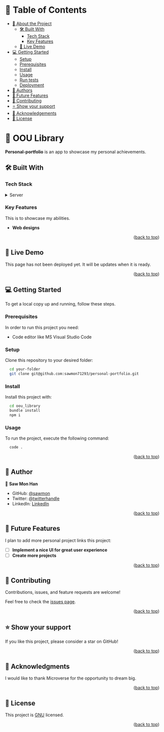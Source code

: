 <a name="readme-top"></a>

# 📗 Table of Contents

- [📖 About the Project](#about-project)
  - [🛠 Built With](#built-with)
    - [Tech Stack](#tech-stack)
    - [Key Features](#key-features)
  - [🚀 Live Demo](#live-demo)
- [💻 Getting Started](#getting-started)
  - [Setup](#setup)
  - [Prerequisites](#prerequisites)
  - [Install](#install)
  - [Usage](#usage)
  - [Run tests](#run-tests)
  - [Deployment](#triangular_flag_on_post-deployment)
- [👥 Authors](#authors)
- [🔭 Future Features](#future-features)
- [🤝 Contributing](#contributing)
- [⭐️ Show your support](#support)
- [🙏 Acknowledgements](#acknowledgements)
- [📝 License](#license)

<!-- PROJECT DESCRIPTION -->

# 📖 OOU Library <a name="about-project"></a>

**Personal-portfolio** is an app to showcase my personal achievements.

## 🛠 Built With <a name="built-with"></a>

### Tech Stack <a name="tech-stack"></a>

<details>
  <summary>Server</summary>
  <ul>
    <li><a href="https://ruby-lang.org/">Ruby</a></li>
  </ul>
</details>

<!-- Features -->

### Key Features <a name="key-features"></a>

This is to showcase my abilities.

- **Web designs**

<p align="right">(<a href="#readme-top">back to top</a>)</p>

<!-- LIVE DEMO -->

## 🚀 Live Demo <a name="live-demo" title="Coming Soon"></a>

This page has not been deployed yet. It will be updates when it is ready.

<p align="right">(<a href="#readme-top">back to top</a>)</p>

<!-- GETTING STARTED -->

## 💻 Getting Started <a name="getting-started"></a>

To get a local copy up and running, follow these steps.

### Prerequisites

In order to run this project you need:

- Code editor like MS Visual Studio Code

### Setup

Clone this repository to your desired folder:

```sh
  cd your-folder
  git clone git@github.com:sawmon71293/personal-portfolio.git
```

### Install

Install this project with:

```sh
  cd oou_library
  bundle install
  npm i
```

### Usage

To run the project, execute the following command:

```sh
  code .

```

<p align="right">(<a href="#readme-top">back to top</a>)</p>

<!-- AUTHORS -->

## 👥 Author <a name="authors"></a>

👤 **Saw Mon Han**

- GitHub: [@sawmon](https://github.com/sawmon71293/)
- Twitter: [@twitterhandle](https://twitter.com/sawmon34268255)
- LinkedIn: [LinkedIn](https://www.linkedin.com/in/saw-mon-han/)

<p align="right">(<a href="#readme-top">back to top</a>)</p>

<!-- FUTURE FEATURES -->

## 🔭 Future Features <a name="future-features"></a>

I plan to add more personal project links this project:

- [ ] **Implement a nice UI for great user experience**
- [ ] **Create more projects**

<p align="right">(<a href="#readme-top">back to top</a>)</p>

<!-- CONTRIBUTING -->

## 🤝 Contributing <a name="contributing"></a>

Contributions, issues, and feature requests are welcome!

Feel free to check the [issues page](../../issues/).

<p align="right">(<a href="#readme-top">back to top</a>)</p>

<!-- SUPPORT -->

## ⭐️ Show your support <a name="support"></a>

If you like this project, please consider a star on GitHub!

<p align="right">(<a href="#readme-top">back to top</a>)</p>

<!-- ACKNOWLEDGEMENTS -->

## 🙏 Acknowledgments <a name="acknowledgements"></a>

I would like to thank Microverse for the opportunity to dream big.

<p align="right">(<a href="#readme-top">back to top</a>)</p>

<!-- LICENSE -->

## 📝 License <a name="license"></a>

This project is [GNU](./LICENSE) licensed.

<p align="right">(<a href="#readme-top">back to top</a>)</p>
